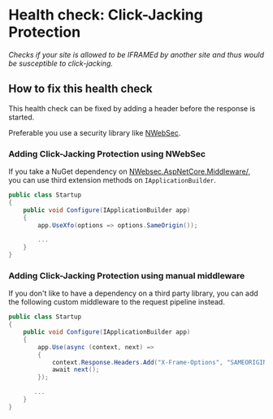 # Health check: Click-Jacking Protection

_Checks if your site is allowed to be IFRAMEd by another site and thus would be susceptible to click-jacking._

## How to fix this health check

This health check can be fixed by adding a header before the response is started.

Preferable you use a security library like [NWebSec](https://docs.nwebsec.com/).

### Adding Click-Jacking Protection using NWebSec

If you take a NuGet dependency on [NWebsec.AspNetCore.Middleware/](https://www.nuget.org/packages/NWebsec.AspNetCore.Middleware/), you can use third extension methods on `IApplicationBuilder`.

```csharp
public class Startup
{
    public void Configure(IApplicationBuilder app)
    {
        app.UseXfo(options => options.SameOrigin());

        ...
    }
}
```

### Adding Click-Jacking Protection using manual middleware

If you don't like to have a dependency on a third party library, you can add the following custom middleware to the request pipeline instead.

```csharp
public class Startup
{
    public void Configure(IApplicationBuilder app)
    {
        app.Use(async (context, next) =>
        {
            context.Response.Headers.Add("X-Frame-Options", "SAMEORIGIN");
            await next();
        });

       ...
    }
}
```
